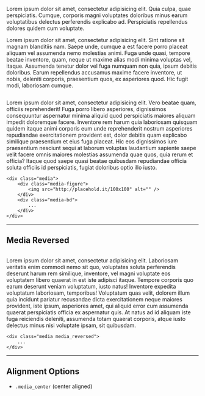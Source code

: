 Lorem ipsum dolor sit amet, consectetur adipisicing elit. Quia culpa, quae perspiciatis. Cumque, corporis magni voluptates doloribus minus earum voluptatibus delectus perferendis explicabo ad. Perspiciatis repellendus dolores quidem cum voluptate.

Lorem ipsum dolor sit amet, consectetur adipisicing elit. Sint ratione sit magnam blanditiis nam. Saepe unde, cumque a est facere porro placeat aliquam vel assumenda nemo molestias animi. Fuga unde quasi, tempore beatae inventore, quam, neque ut maxime alias modi minima voluptas vel, itaque. Assumenda tenetur dolor vel fuga numquam non quia, ipsum debitis doloribus. Earum repellendus accusamus maxime facere inventore, ut nobis, deleniti corporis, praesentium quos, ex asperiores quod. Hic fugit modi, laboriosam cumque.

<div class="sg-example">
    <div class="media">
        <div class="media-figure">
            <img src="http://placehold.it/100x100" alt="" />
        </div>
        <div class="media-bd">
            <p>Lorem ipsum dolor sit amet, consectetur adipisicing elit. Vero beatae quam, officiis reprehenderit! Fuga porro libero asperiores, dignissimos consequuntur aspernatur minima aliquid quod perspiciatis maiores aliquam impedit doloremque facere. Inventore rem harum quia laboriosam quisquam quidem itaque animi corporis eum unde reprehenderit nostrum asperiores repudiandae exercitationem provident est, dolor debitis quam explicabo similique praesentium et eius fuga placeat. Hic eos dignissimos iure praesentium nesciunt sequi at laborum voluptas laudantium sapiente saepe velit facere omnis maiores molestias assumenda quae quos, quia rerum et officia? Itaque quod saepe quasi beatae quibusdam repudiandae officia soluta officiis id perspiciatis, fugiat doloribus optio illo iusto.</p>
        </div>
    </div>
</div>

```markup
<div class="media">
    <div class="media-figure">
        <img src="http://placehold.it/100x100" alt="" />
    </div>
    <div class="media-bd">
        ...
    </div>
</div>
```

------------------------------------------------------------------

## Media Reversed

<div class="sg-example">
    <div class="media media_reversed">
        <div class="media-figure">
            <img src="http://placehold.it/100x100" alt="" />
        </div>
        <div class="media-bd">
            <p>Lorem ipsum dolor sit amet, consectetur adipisicing elit. Laboriosam veritatis enim commodi nemo sit quo, voluptates soluta perferendis deserunt harum rem similique, inventore, vel magni voluptate eos voluptatem libero quaerat in est iste adipisci itaque. Tempore corporis quo earum deserunt veniam voluptatum, iusto natus! Inventore expedita voluptatum laboriosam, temporibus! Voluptatum quas velit, dolorem illum quia incidunt pariatur recusandae dicta exercitationem neque maiores provident, iste ipsum, asperiores amet, qui aliquid error cum assumenda quaerat perspiciatis officia ex aspernatur quis. At natus ad id aliquam iste fuga reiciendis deleniti, assumenda totam quaerat corporis, atque iusto delectus minus nisi voluptate ipsam, sit quibusdam.</p>
        </div>
    </div>
</div>

```markup
<div class="media media_reversed">
    ...
</div>
```

------------------------------------------------------------------

## Alignment Options

- `.media_center` (center aligned)